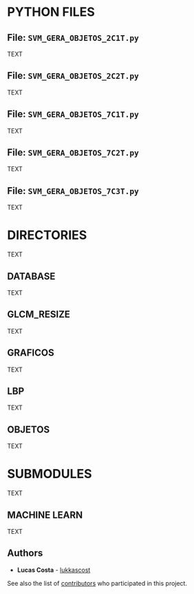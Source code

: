 # PYTHON FILES
## File: ```SVM_GERA_OBJETOS_2C1T.py```
TEXT

## File: ```SVM_GERA_OBJETOS_2C2T.py```
TEXT

## File: ```SVM_GERA_OBJETOS_7C1T.py```
TEXT

## File: ```SVM_GERA_OBJETOS_7C2T.py```
TEXT

## File: ```SVM_GERA_OBJETOS_7C3T.py```
TEXT

# DIRECTORIES
TEXT

## DATABASE
TEXT

## GLCM_RESIZE
TEXT

## GRAFICOS
TEXT

## LBP
TEXT

## OBJETOS
TEXT

# SUBMODULES 
TEXT

## MACHINE LEARN
TEXT



## Authors

* **Lucas Costa** - [lukkascost](https://github.com/lukkascost)

See also the list of [contributors](https://github.com/lukkascost/MachineLearn/contributors) who participated in this project.
